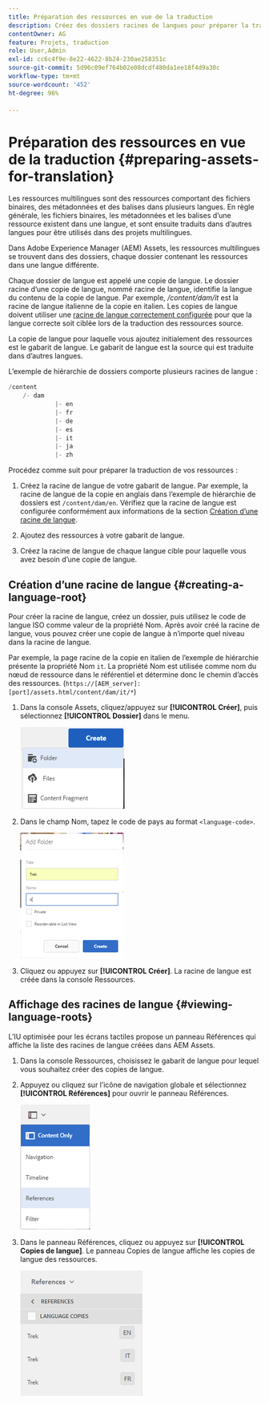 ```yaml
---
title: Préparation des ressources en vue de la traduction
description: Créez des dossiers racines de langues pour préparer la traduction de ressources multilingues.
contentOwner: AG
feature: Projets, traduction
role: User,Admin
exl-id: cc6c4f9e-8e22-4622-8b24-230ae258351c
source-git-commit: 5d96c09ef764b02e08dcdf480da1ee18f4d9a30c
workflow-type: tm+mt
source-wordcount: '452'
ht-degree: 96%

---
```


# Préparation des ressources en vue de la traduction  {#preparing-assets-for-translation}

Les ressources multilingues sont des ressources comportant des fichiers binaires, des métadonnées et des balises dans plusieurs langues. En règle générale, les fichiers binaires, les métadonnées et les balises d’une ressource existent dans une langue, et sont ensuite traduits dans d’autres langues pour être utilisés dans des projets multilingues.

Dans Adobe Experience Manager (AEM) Assets, les ressources multilingues se trouvent dans des dossiers, chaque dossier contenant les ressources dans une langue différente.

Chaque dossier de langue est appelé une copie de langue. Le dossier racine d’une copie de langue, nommé racine de langue, identifie la langue du contenu de la copie de langue. Par exemple, */content/dam/it* est la racine de langue italienne de la copie en italien. Les copies de langue doivent utiliser une [racine de langue correctement configurée](preparing-assets-for-translation.md#creating-a-language-root) pour que la langue correcte soit ciblée lors de la traduction des ressources source.

La copie de langue pour laquelle vous ajoutez initialement des ressources est le gabarit de langue. Le gabarit de langue est la source qui est traduite dans d’autres langues.

L’exemple de hiérarchie de dossiers comporte plusieurs racines de langue :

```java
/content
    /- dam
             |- en
             |- fr
             |- de
             |- es
             |- it
             |- ja
             |- zh
```

Procédez comme suit pour préparer la traduction de vos ressources :

1. Créez la racine de langue de votre gabarit de langue. Par exemple, la racine de langue de la copie en anglais dans l’exemple de hiérarchie de dossiers est `/content/dam/en`. Vérifiez que la racine de langue est configurée conformément aux informations de la section [Création d’une racine de langue](preparing-assets-for-translation.md#creating-a-language-root).

1. Ajoutez des ressources à votre gabarit de langue.
1. Créez la racine de langue de chaque langue cible pour laquelle vous avez besoin d’une copie de langue.

## Création d’une racine de langue {#creating-a-language-root}

Pour créer la racine de langue, créez un dossier, puis utilisez le code de langue ISO comme valeur de la propriété Nom. Après avoir créé la racine de langue, vous pouvez créer une copie de langue à n’importe quel niveau dans la racine de langue.

Par exemple, la page racine de la copie en italien de l’exemple de hiérarchie présente la propriété Nom `it`. La propriété Nom est utilisée comme nom du nœud de ressource dans le référentiel et détermine donc le chemin d’accès des ressources. (`https://[AEM_server]:[port]/assets.html/content/dam/it/*`)

1. Dans la console Assets, cliquez/appuyez sur **[!UICONTROL Créer]**, puis sélectionnez **[!UICONTROL Dossier]** dans le menu.

   ![chlimage_1-120](assets/chlimage_1-120.png)

1. Dans le champ Nom, tapez le code de pays au format `<language-code>`.

   ![chlimage_1-121](assets/chlimage_1-121.png)

1. Cliquez ou appuyez sur **[!UICONTROL Créer]**. La racine de langue est créée dans la console Ressources.

## Affichage des racines de langue {#viewing-language-roots}

L’IU optimisée pour les écrans tactiles propose un panneau Références qui affiche la liste des racines de langue créées dans AEM Assets.

1. Dans la console Ressources, choisissez le gabarit de langue pour lequel vous souhaitez créer des copies de langue.
1. Appuyez ou cliquez sur l’icône de navigation globale et sélectionnez **[!UICONTROL Références]** pour ouvrir le panneau Références.

   ![chlimage_1-122](assets/chlimage_1-122.png)

1. Dans le panneau Références, cliquez ou appuyez sur **[!UICONTROL Copies de langue]**. Le panneau Copies de langue affiche les copies de langue des ressources.

   ![chlimage_1-123](assets/chlimage_1-123.png)
